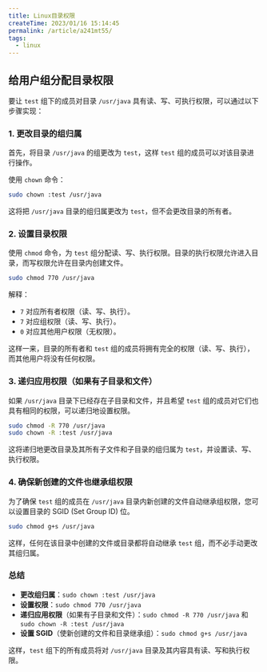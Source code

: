 ```yaml
---
title: Linux目录权限
createTime: 2023/01/16 15:14:45
permalink: /article/a241mt55/
tags:
  - linux
---
```


## 给用户组分配目录权限

要让 `test` 组下的成员对目录 `/usr/java` 具有读、写、可执行权限，可以通过以下步骤实现：
### 1. **更改目录的组归属**

首先，将目录 `/usr/java` 的组更改为 `test`，这样 `test` 组的成员可以对该目录进行操作。

使用 `chown` 命令：
```bash
sudo chown :test /usr/java
```

这将把 `/usr/java` 目录的组归属更改为 `test`，但不会更改目录的所有者。

### 2. **设置目录权限**

使用 `chmod` 命令，为 `test` 组分配读、写、执行权限。目录的执行权限允许进入目录，而写权限允许在目录内创建文件。

```bash
sudo chmod 770 /usr/java
```

解释：

- `7` 对应所有者权限（读、写、执行）。
- `7` 对应组权限（读、写、执行）。
- `0` 对应其他用户权限（无权限）。

这样一来，目录的所有者和 `test` 组的成员将拥有完全的权限（读、写、执行），而其他用户将没有任何权限。

### 3. **递归应用权限（如果有子目录和文件）**

如果 `/usr/java` 目录下已经存在子目录和文件，并且希望 `test` 组的成员对它们也具有相同的权限，可以递归地设置权限。


```bash
sudo chmod -R 770 /usr/java 
sudo chown -R :test /usr/java
```

这将递归地更改目录及其所有子文件和子目录的组归属为 `test`，并设置读、写、执行权限。

### 4. **确保新创建的文件也继承组权限**

为了确保 `test` 组的成员在 `/usr/java` 目录内新创建的文件自动继承组权限，您可以设置目录的 SGID (Set Group ID) 位。

```bash
sudo chmod g+s /usr/java
```

这样，任何在该目录中创建的文件或目录都将自动继承 `test` 组，而不必手动更改其组归属。

### 总结

- **更改组归属**：`sudo chown :test /usr/java`
- **设置权限**：`sudo chmod 770 /usr/java`
- **递归应用权限**（如果有子目录和文件）：`sudo chmod -R 770 /usr/java` 和 `sudo chown -R :test /usr/java`
- **设置 SGID**（使新创建的文件和目录继承组）：`sudo chmod g+s /usr/java`

这样，`test` 组下的所有成员将对 `/usr/java` 目录及其内容具有读、写和执行权限。